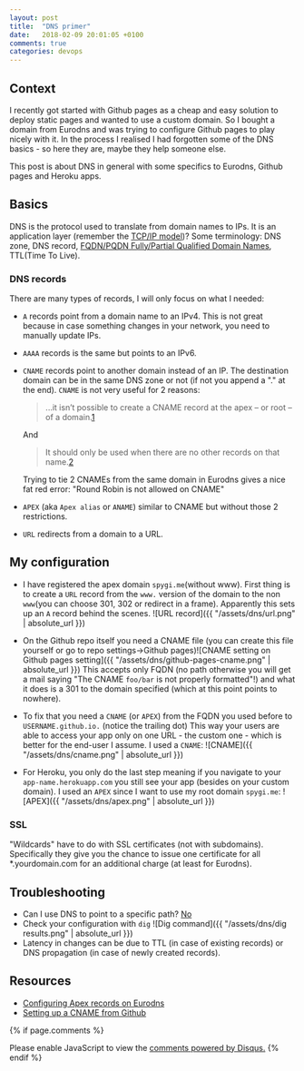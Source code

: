 ```yaml
---
layout: post
title:  "DNS primer"
date:   2018-02-09 20:01:05 +0100
comments: true
categories: devops
---
```

## Context
I recently got started with Github pages as a cheap and easy solution to deploy static pages and wanted to use a custom domain.
So I bought a domain from Eurodns and was trying to configure Github pages to play nicely with it. In the process I realised I had forgotten some of the DNS basics - so here they are, maybe they help someone else.

This post is about DNS in general with some specifics to Eurodns, Github pages and Heroku apps.

## Basics
DNS is the protocol used to translate from domain names to IPs. It is an application layer (remember the [TCP/IP model](https://en.wikipedia.org/wiki/Internet_protocol_suite))? Some terminology: DNS zone, DNS record, [FQDN/PQDN Fully/Partial Qualified Domain Names](https://en.wikipedia.org/wiki/Fully_qualified_domain_name), TTL(Time To Live).

### DNS records
There are many types of records, I will only focus on what I needed:
+ `A` records point from a domain name to an IPv4. This is not great because in case something changes in your network, you need to manually update IPs.
+ `AAAA` records is the same but points to an IPv6.
+ `CNAME` records point to another domain instead of an IP. The destination domain can be in the same DNS zone or not (if not you append a "." at the end). `CNAME` is not very useful for 2 reasons:  
  > ...it isn’t possible to create a CNAME record at the apex – or root – of a domain.[1]  

  And
  > It should only be used when there are no other records on that name.[2]

    Trying to tie 2 CNAMEs from the same domain in Eurodns gives a nice fat red error: "Round Robin is not allowed on CNAME"
+ `APEX` (aka `Apex alias` or `ANAME`) similar to CNAME but without those 2 restrictions.
+ `URL` redirects from a domain to a URL.

## My configuration
+ I have registered the apex domain `spygi.me`(without www). First thing is to create a `URL` record from the `www.` version of the domain to the non `www`(you can choose 301, 302 or redirect in a frame). Apparently this sets up an `A` record behind the scenes. ![URL record]({{ "/assets/dns/url.png" | absolute_url }})
+ On the Github repo itself you need a CNAME file (you can create this file yourself or go to repo settings->Github pages)![CNAME setting on Github pages setting]({{ "/assets/dns/github-pages-cname.png" | absolute_url }})
This accepts only FQDN (no path otherwise you will get a mail saying "The CNAME `foo/bar` is not properly formatted"!) and what it does is a 301 to the domain specified (which at this point points to nowhere).
+ To fix that you need a `CNAME` (or `APEX`) from the FQDN you used before to `USERNAME.github.io.` (notice the trailing dot) This way your users are able to access your app only on one URL - the custom one - which is better for the end-user I assume. I used a `CNAME`: ![CNAME]({{ "/assets/dns/cname.png" | absolute_url }})

+ For Heroku, you only do the last step meaning if you navigate to your `app-name.herokuapp.com` you still see your app (besides on your custom domain). I used an `APEX` since I want to use my root domain `spygi.me`: ![APEX]({{ "/assets/dns/apex.png" | absolute_url }})

### SSL
"Wildcards" have to do with SSL certificates (not with subdomains). Specifically they give you the chance to issue one certificate for all \*.yourdomain.com for an additional charge (at least for Eurodns).

## Troubleshooting
+ Can I use DNS to point to a specific path? [No](https://stackoverflow.com/questions/9444055/using-dns-to-redirect-to-another-url-with-a-path)
+ Check your configuration with `dig` ![Dig command]({{ "/assets/dns/dig results.png" | absolute_url }})
+ Latency in changes can be due to TTL (in case of existing records) or DNS propagation (in case of newly created records).

## Resources
[1]: https://www.eurodns.com/blog/dns-alias-caa-records-for-domain-name
[2]: https://support.dnsimple.com/articles/differences-between-a-cname-alias-url/
+ [Configuring Apex records on Eurodns](https://eurodns.desk.com/customer/en/portal/articles/2915871-how-do-i-configure-an-alias-apex-alias-record-?b_id=16601)
+ [Setting up a CNAME from Github](https://help.github.com/articles/setting-up-a-custom-subdomain/)

{% if page.comments %}
<div id="disqus_thread"></div>
<script>
/**
*  RECOMMENDED CONFIGURATION VARIABLES: EDIT AND UNCOMMENT THE SECTION BELOW TO INSERT DYNAMIC VALUES FROM YOUR PLATFORM OR CMS.
*  LEARN WHY DEFINING THESE VARIABLES IS IMPORTANT: https://disqus.com/admin/universalcode/#configuration-variables*/
/*
var disqus_config = function () {
this.page.url = PAGE_URL;  // Replace PAGE_URL with your page's canonical URL variable
this.page.identifier = PAGE_IDENTIFIER; // Replace PAGE_IDENTIFIER with your page's unique identifier variable
};
*/
(function() { // DON'T EDIT BELOW THIS LINE
var d = document, s = d.createElement('script');
s.src = 'https://tech-spygi-me.disqus.com/embed.js';
s.setAttribute('data-timestamp', +new Date());
(d.head || d.body).appendChild(s);
})();
</script>
<noscript>Please enable JavaScript to view the <a href="https://disqus.com/?ref_noscript">comments powered by Disqus.</a></noscript>
<script id="dsq-count-scr" src="//tech-spygi-me.disqus.com/count.js" async></script>
{% endif %}

